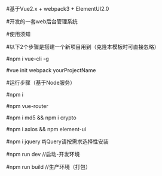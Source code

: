 #基于Vue2.x + webpack3 + ElementUI2.0  

#开发的一套web后台管理系统  

#使用须知  
 
#以下2个步骤是搭建一个新项目用到（克隆本模板时可直接忽略）  

#npm i vue-cli -g  

#vue init webpack yourProjectName  

#运行步骤（基于Node服务） 

#npm i  

#npm vue-router  

#npm i md5 && npm i crypto  

#npm i axios && npm element-ui  

#npm i jquery   #jQuery请按需求选择性安装 

#npm run dev   //启动-开发环境  

#npm run build //生产环境（打包）   

